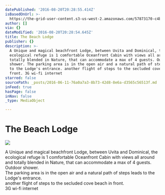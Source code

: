 ```yaml
---
datePublished: '2016-08-20T20:28:55.414Z'
isBasedOnUrl: >-
  https://the-grid-user-content.s3-us-west-2.amazonaws.com/57873170-c4bc-43c2-8e61-c21294f38c1c.jpg
author: []
via: {}
dateModified: '2016-08-20T20:28:54.645Z'
title: The Beach Lodge
publisher: {}
description: >-
  A Unique and magical beachfront Lodge, between Uvita and Dominical, the
  ecological refuge is 1 comfortable Oceanfront Cabin with views all around and
  totally blended in Nature, that can accommodate a max of 4 guests. Outdoor
  shower. The parking area is in the open air and a natural path of steps leads
  to the Lodge's entrance. another flight of steps to the secluded cove beach in
  front. 3G wi-fi internet
starred: false
sourcePath: _posts/2016-06-11-76a0a7a3-8b73-42d8-8e6a-d3565c56513f.md
inFeed: true
hasPage: false
inNav: false
_type: MediaObject

---
```

# The Beach Lodge
![](https://the-grid-user-content.s3-us-west-2.amazonaws.com/1cc77697-99d4-4f84-a804-a3ce06ea7f3d.jpg)

A Unique and magical beachfront Lodge, between Uvita and Dominical, the ecological refuge is 1 comfortable Oceanfront Cabin with views all around and totally blended in Nature, that can accommodate a max of 4 guests. Outdoor shower.  
The parking area is in the open air and a natural path of steps leads to the Lodge's entrance.  
another flight of steps to the secluded cove beach in front.  
3G wi-fi internet